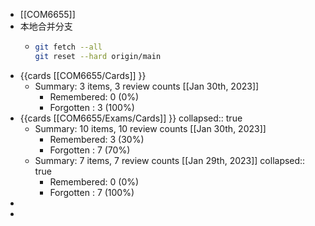 - [[COM6655]]
- 本地合并分支
	- ```sh
	  git fetch --all
	  git reset --hard origin/main
	  ```
- {{cards [[COM6655/Cards]] }}
	- Summary: 3 items, 3 review counts [[Jan 30th, 2023]]
		- Remembered:   0 (0%)
		- Forgotten :   3 (100%)
- {{cards [[COM6655/Exams/Cards]] }}
  collapsed:: true
	- Summary: 10 items, 10 review counts [[Jan 30th, 2023]]
		- Remembered:   3 (30%)
		- Forgotten :   7 (70%)
	- Summary: 7 items, 7 review counts [[Jan 29th, 2023]]
	  collapsed:: true
		- Remembered:   0 (0%)
		- Forgotten :   7 (100%)
-
-